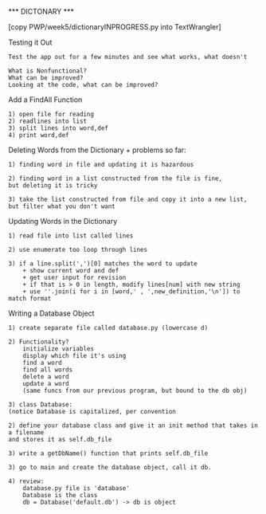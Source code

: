 *** DICTONARY ***

[copy PWP/week5/dictionaryINPROGRESS.py into TextWrangler] 

Testing it Out

	Test the app out for a few minutes and see what works, what doesn't

	What is Nonfunctional?
	What can be improved?
	Looking at the code, what can be improved?


Add a FindAll Function

	1) open file for reading
	2) readlines into list
	3) split lines into word,def
	4) print word,def

Deleting Words from the Dictionary
	+ problems so far:
	
	1) finding word in file and updating it is hazardous

	2) finding word in a list constructed from the file is fine,
	but deleting it is tricky

	3) take the list constructed from file and copy it into a new list,
	but filter what you don't want

Updating Words in the Dictionary
	
	1) read file into list called lines
	
	2) use enumerate too loop through lines
	
	3) if a line.split(',')[0] matches the word to update
		+ show current word and def
		+ get user input for revision
		+ if that is > 0 in length, modify lines[num] with new string
		+ use ''.join(i for i in [word,' , ',new_definition,'\n']) to match format

Writing a Database Object

	1) create separate file called database.py (lowercase d)

	2) Functionality?
		initialize variables
		display which file it's using
		find a word
		find all words
		delete a word
		update a word
		(same funcs from our previous program, but bound to the db obj)

	3) class Database:
	(notice Database is capitalized, per convention

	2) define your database class and give it an init method that takes in a filename
	and stores it as self.db_file
	
	3) write a getDbName() function that prints self.db_file

	3) go to main and create the database object, call it db.

	4) review: 
		database.py file is 'database'
		Database is the class
		db = Database('default.db') -> db is object

